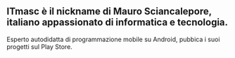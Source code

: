 <h2>ITmasc è il nickname di Mauro Sciancalepore, italiano appassionato di informatica e tecnologia.</h2>
Esperto autodidatta di programmazione mobile su Android, pubbica i suoi progetti sul Play Store.

